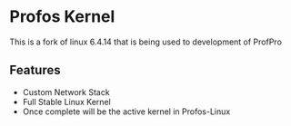 # Profos Kernel

This is a fork of linux 6.4.14 that is being used to development of ProfPro

## Features
- Custom Network Stack
- Full Stable Linux Kernel
- Once complete will be the active kernel in Profos-Linux
